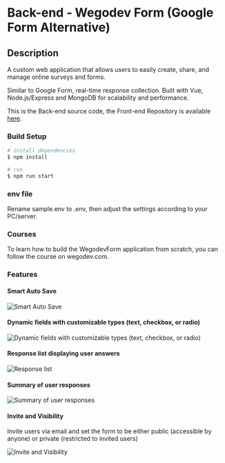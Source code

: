 # Back-end - Wegodev Form (Google Form Alternative)

## Description
A custom web application that allows users to easily create, share, and manage online surveys and forms.

Similar to Google Form, real-time response collection. Built with Vue, Node.js/Express and MongoDB for scalability and performance.

This is the Back-end source code, the Front-end Repository is available [here](https://github.com/adamalfiansyah/wegodevform-front-end).

### Build Setup

```bash
# install dependencies
$ npm install

# run
$ npm run start
```

### env file

Rename sample.env to .env, then adjust the settings according to your PC/server.

### Courses

To learn how to build the WegodevForm application from scratch, you can follow the course on wegodev.com.

### Features

#### Smart Auto Save

![Smart Auto Save](https://wegodev.com/_ipx/contents/wegodevform-autosave.gif)

#### Dynamic fields with customizable types (text, checkbox, or radio)

![Dynamic fields with customizable types (text, checkbox, or radio)](https://wegodev.com/_ipx/contents/wegodevform-create-question.gif)

#### Response list displaying user answers

![Response list](https://wegodev.com/_ipx/contents/wegodevform-list.gif)

#### Summary of user responses

![Summary of user responses](https://wegodev.com/_ipx/contents/wegodevform-summary.gif)

#### Invite and Visibility
Invite users via email and set the form to be either public (accessible by anyone) or private (restricted to invited users)

![Invite and Visibility](https://wegodev.com/_ipx/contents/wegodevform-invite-and-visibility.gif)
